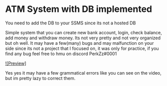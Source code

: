 # ATM System with DB implemented

You need to add the DB to your SSMS since its not a hosted DB

Simple system that you can create new bank account, login, check balance, add money and withdraw money. Its not very pretty and not very organized but oh well.
It may have a few(many) bugs and may malfunction on your side since its not a project that I focused on, it was only for practice, if you find any bug feel free to hmu on discord PerkZz#0001

[![Preview]](https://user-images.githubusercontent.com/66210711/170095272-9bc5ceab-60ce-4856-9294-6a33228e63c3.mp4)

Yes yes it may have a few grammatical errors like you can see on the video, but im pretty lazy to correct them.



